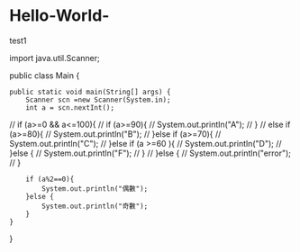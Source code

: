 # Hello-World-
test1

import java.util.Scanner;

public class Main {

    public static void main(String[] args) {
        Scanner scn =new Scanner(System.in);
        int a = scn.nextInt();
//        if (a>=0 && a<=100){
//            if (a>=90){
//                System.out.println("A");
//            }
//            else if (a>=80){
//                System.out.println("B");
//            }else if (a>=70){
//                System.out.println("C");
//            }else if (a >=60 ){
//                System.out.println("D");
//            }else {
//                System.out.println("F");
//            }
//        }else {
//            System.out.println("error");
//        }

        if (a%2==0){
            System.out.println("偶數");
        }else {
            System.out.println("奇數");
        }
    }
}

